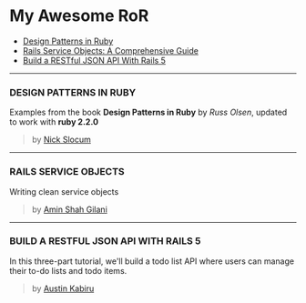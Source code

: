 # My Awesome RoR

* [Design Patterns in Ruby](#design-patterns-in-ruby)
* [Rails Service Objects: A Comprehensive Guide](#rails-service-objects)
* [Build a RESTful JSON API With Rails 5](#build-a-restful-json-api-with-rails-5)

---
### DESIGN PATTERNS IN RUBY

Examples from the book **Design Patterns in Ruby** by *Russ Olsen*, updated to work with **ruby 2.2.0**
> by [Nick Slocum](https://github.com/nslocum/design-patterns-in-ruby)

---
### RAILS SERVICE OBJECTS

Writing clean service objects
> by [Amin Shah Gilani](https://www.toptal.com/ruby-on-rails/rails-service-objects-tutorial)

---
### BUILD A RESTFUL JSON API WITH RAILS 5

In this three-part tutorial, we'll build a todo list API where users can manage their to-do lists and todo items.
> by [Austin Kabiru](https://scotch.io/tutorials/build-a-restful-json-api-with-rails-5-part-one)
